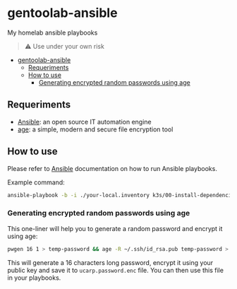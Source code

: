 # gentoolab-ansible

My homelab ansible playbooks

> ⚠️ Use under your own risk

- [gentoolab-ansible](#gentoolab-ansible)
  - [Requeriments](#requeriments)
  - [How to use](#how-to-use)
    - [Generating encrypted random passwords using age](#generating-encrypted-random-passwords-using-age)

## Requeriments

- [Ansible](https://www.ansible.com/): an open source IT automation engine
- [age](https://github.com/FiloSottile/age): a simple, modern and secure file encryption tool

## How to use

Please refer to [Ansible](https://www.ansible.com) documentation on how to run Ansible playbooks.

Example command:

```bash
ansible-playbook -b -i ./your-local.inventory k3s/00-install-dependencies.playbook.yaml
```

### Generating encrypted random passwords using age

This one-liner will help you to generate a random password and encrypt it using age:

```bash
pwgen 16 1 > temp-password && age -R ~/.ssh/id_rsa.pub temp-password > ucarp.password.enc && rm temp-password
```

This will generate a 16 characters long password, encrypt it using your public key and save it to `ucarp.password.enc` file. You can then use this file in your playbooks.

